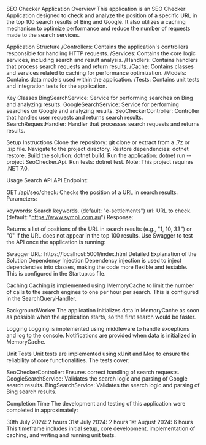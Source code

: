 SEO Checker Application
Overview
This application is an SEO Checker Application designed to check and analyze the position of a specific URL in the top 100 search results of Bing and Google. It also utilizes a caching mechanism to optimize performance and reduce the number of requests made to the search services.

Application Structure
/Controllers: Contains the application's controllers responsible for handling HTTP requests.
/Services: Contains the core logic services, including search and result analysis.
/Handlers: Contains handlers that process search requests and return results.
/Cache: Contains classes and services related to caching for performance optimization.
/Models: Contains data models used within the application.
/Tests: Contains unit tests and integration tests for the application. 

Key Classes
BingSearchService: Service for performing searches on Bing and analyzing results.
GoogleSearchService: Service for performing searches on Google and analyzing results.
SeoCheckerController: Controller that handles user requests and returns search results.
SearchRequestHandler: Handler that processes search requests and returns results.

Setup Instructions
Clone the repository: git clone <repository-url> or extract from a .7z or .zip file.
Navigate to the project directory.
Restore dependencies: dotnet restore.
Build the solution: dotnet build.
Run the application: dotnet run --project SeoChecker.Api.
Run tests: dotnet test.
Note: This project requires .NET 7.0.

Usage
Search API
API Endpoint:

GET /api/seo/check: Checks the position of a URL in search results.
Parameters:

keywords: Search keywords. (default: "e-settlements")
url: URL to check. (default: "https://www.sympli.com.au")
Response:

Returns a list of positions of the URL in search results (e.g., "1, 10, 33") or "0" if the URL does not appear in the top 100 results.
Use Swagger to test the API once the application is running:

Swagger URL: https://localhost:5001/index.html
Detailed Explanation of the Solution
Dependency Injection
Dependency injection is used to inject dependencies into classes, making the code more flexible and testable. This is configured in the Startup.cs file.

Caching
Caching is implemented using IMemoryCache to limit the number of calls to the search engines to one per hour per search. This is configured in the SearchQueryHandler.

BackgroundWorker
The application initializes data in MemoryCache as soon as possible when the application starts, so the first search would be faster.

Logging
Logging is implemented using middleware to handle exceptions and log to the console. Notifications are provided when data is initialized in MemoryCache.

Unit Tests
Unit tests are implemented using xUnit and Moq to ensure the reliability of core functionalities. The tests cover:

SeoCheckerController: Ensures correct handling of search requests.
GoogleSearchService: Validates the search logic and parsing of Google search results.
BingSearchService: Validates the search logic and parsing of Bing search results.

Completion Time
The development and testing of this application were completed in approximately:

30th July 2024: 2 hours
31st July 2024: 2 hours
1st August 2024: 6 hours
This timeframe includes initial setup, core development, implementation of caching, and writing and running unit tests.
